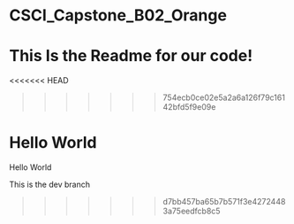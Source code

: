 # CSCI_Capstone_B02_Orange

# This Is the Readme for our code!

<<<<<<< HEAD
>>>>>>> 754ecb0ce02e5a2a6a126f79c16142bfd5f9e09e

Hello World
=======

Hello World

This is the dev branch
>>>>>>> d7bb457ba65b7b571f3e42724483a75eedfcb8c5
